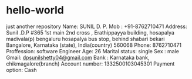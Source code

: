 # hello-world
just another repository
Name:  SUNIL D. P.
Mob : +91-8762710471
Address:
Sunil .D.P 
#365 1st main 2nd cross , Erathippayya building, hosapalya madivala(p) bengaluru 
hosapalya bus stop, behind shabari bekari 
Bangalore,  Karnataka (state), India(country)
560068 
Phone: 8762710471
Proffession: software Engineer
Age: 26
Marital status: single
Sex : male
Gmail: dpsunilshetty04@gmail.com
Bank : Karnataka bank, chikmagalore(branch)
Account number:  1332500103045301
Payment option: Cash


